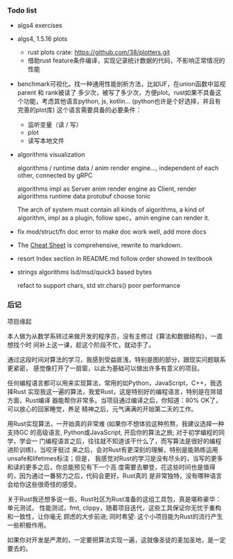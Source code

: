 ### Todo list

- algs4 exercises

- algs4, 1.5.16 plots
  - rust plots crate: https://github.com/38/plotters.git
  - 借助rust feature条件编译，实现记录统计数据的代码，不影响正常情况的性能
  
- benchmark可视化。找一种通用性能剖析方法，比如UF，在union函数中监视parent 和 rank被读了
  多少次，被写了多少次，方便plot。rust如果不具备这个功能，考虑其他语言python,
  js, kotlin... (python也许是个好选择，并且有完善的plot库)
  这个语言需要具备的必要条件：
    - 监听变量（读 / 写）
    - plot
    - 读写本地文件

- algorithms visualization

  algorithms / runtime data / anim render engine...,
  independent of each other, connected by gRPC

  algorithms impl as Server
  anim render engine as Client, render algorithms runtime data
  protobuf choose tonic

  The arch of system must contain all kinds of algorithms,
  a kind of algorithm, impl as a plugin, follow spec，amin engine
  can render it.

- fix mod/struct/fn doc error to make doc work well, add more docs

- The [Cheat Sheet](https://algs4.cs.princeton.edu/cheatsheet/) is comprehensive,
  rewrite to markdown.

- resort Index section in README.md follow order showed in textbook

- strings algorithms lsd/msd/quick3 based bytes

  refact to support chars, std str.chars() poor performance

### 后记

项目缘起

本人做为从数学系转过来做开发的程序员，没有主修过《算法和数据结构》，一直想找个时
间补上这一课，趁这个阶段不忙，就动手了。

通过这段时间对算法的学习，我感到受益匪浅，特别是图的部分，跟现实问题联系更紧密，
感觉像打开了一扇窗，以此为基础可以做出许多有意义的项目。

任何编程语言都可以用来实现算法，常用的如Python，JavaScript，C++，我选择Rust
实现我这一遍的算法，我爱Rust，这是特别好的编程语言，特别是在除错方面，Rust编译
器能帮你非常多。当项目通过编译之后，你知道：80% OK了，可以放心的回家睡觉，养足
精神之后，元气满满的开始第二天的工作。

用Rust实现算法，一开始真的非常难 (如果你不想体验这种煎熬，我建议选择一种支持GC
的高级语言, Python或JavaScript, 开启你的算法之旅; 对于初学编程的同学，学会一
门编程语言之后，往往就不知道该干什么了，而写算法是很好的编程进阶训练)，当咬牙挺过
来之后，会对Rust有更深刻的理解，特别是能熟练运用unsafe和lifetimes标注；但是，
我感觉对Rust的学习是没有尽头的，当写的更多和读的更多之后，你总能预见有下一个高
度需要去攀登，花这些时间也是值得的，因为通过一番努力之后，代码会更好。Rust真的
是非常独特，没有哪种语言会给你这些很奇怪的感受。

关于Rust我还想多说一些，Rust社区为Rust准备的这组工具包，真是堪称豪华：单元测试，
性能测试，fmt, clippy，随着项目迭代，这些工具保证你无忧于重构和一致性，让你毫无
顾虑的大步前进; 同时希望: 这个小项目能为Rust的流行产生一些积极作用。

如果你对开发是严肃的，一定要把算法实现一遍，这就像圣徒的麦加圣地，是一定要去的。